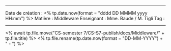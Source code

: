  ---

 Date de création : <% tp.date.now(format = "dddd DD MMMM yyyy HH:mm") %>
 Matière : Middleware
 Enseignant : Mme. Baude / M. Tigli
 Tag :

---

 <% await tp.file.move("CS-semester 7/CS-S7-publish/docs/Middleware/" + tp.file.title) %>
 <% tp.file.rename(tp.date.now(format = "DD-MM-YYYY") + " - ") %>
